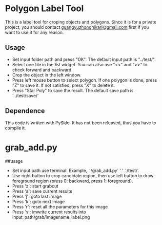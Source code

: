 # Polygon Label Tool
This is a label tool for croping objects and polygons. 
Since it is for a private project, you should contact guangyuzhonghikari@gmail.com first if you want to use it for any reason.
## Usage
* Set input folder path and press "OK". The default input path is "../test/".
* Select one file in the list widget. You can also use "<<" and ">>" to check forward and backward.
* Crop the object in the left window.
* Press left mouse button to select polygon. If one polygon is done, press "Z" to save it. If not satisfied, press "X" to delete it.
* Press "Star Poly" to save the result. The default save path is '../test/save/'
## Dependence
This code is written with PySide. It has not been released, thus you have to compile it.

# grab_add.py
##usage
* Set input path use terminal. Example, './grab_add.py' ' ' './test/'.
* Use right button to crop candidate region, then use left button to draw foreground region (press 0: backward, press 1: foreground).
* Press 'z': start grabcut
* Press 'a': save current results
* Press 'j': goto last image
* Press 'k': goto next image
* Press 'r': reset all the parameters for this image
* Press 's': imwrite current results into input_path/grab/imagename_label.png

	   
	   
	   